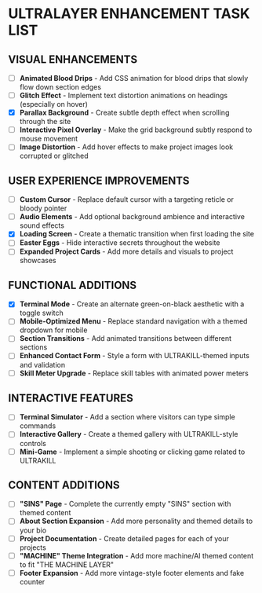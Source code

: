 # ULTRALAYER ENHANCEMENT TASK LIST

## VISUAL ENHANCEMENTS
- [ ] **Animated Blood Drips** - Add CSS animation for blood drips that slowly flow down section edges
- [ ] **Glitch Effect** - Implement text distortion animations on headings (especially on hover)
- [X] **Parallax Background** - Create subtle depth effect when scrolling through the site
- [ ] **Interactive Pixel Overlay** - Make the grid background subtly respond to mouse movement
- [ ] **Image Distortion** - Add hover effects to make project images look corrupted or glitched

## USER EXPERIENCE IMPROVEMENTS
- [ ] **Custom Cursor** - Replace default cursor with a targeting reticle or bloody pointer
- [ ] **Audio Elements** - Add optional background ambience and interactive sound effects
- [X] **Loading Screen** - Create a thematic transition when first loading the site
- [ ] **Easter Eggs** - Hide interactive secrets throughout the website
- [ ] **Expanded Project Cards** - Add more details and visuals to project showcases

## FUNCTIONAL ADDITIONS
- [X] **Terminal Mode** - Create an alternate green-on-black aesthetic with a toggle switch
- [ ] **Mobile-Optimized Menu** - Replace standard navigation with a themed dropdown for mobile
- [ ] **Section Transitions** - Add animated transitions between different sections
- [ ] **Enhanced Contact Form** - Style a form with ULTRAKILL-themed inputs and validation
- [ ] **Skill Meter Upgrade** - Replace skill tables with animated power meters

## INTERACTIVE FEATURES
- [ ] **Terminal Simulator** - Add a section where visitors can type simple commands
- [ ] **Interactive Gallery** - Create a themed gallery with ULTRAKILL-style controls
- [ ] **Mini-Game** - Implement a simple shooting or clicking game related to ULTRAKILL

## CONTENT ADDITIONS
- [ ] **"SINS" Page** - Complete the currently empty "SINS" section with themed content
- [ ] **About Section Expansion** - Add more personality and themed details to your bio
- [ ] **Project Documentation** - Create detailed pages for each of your projects
- [ ] **"MACHINE" Theme Integration** - Add more machine/AI themed content to fit "THE MACHINE LAYER"
- [ ] **Footer Expansion** - Add more vintage-style footer elements and fake counter